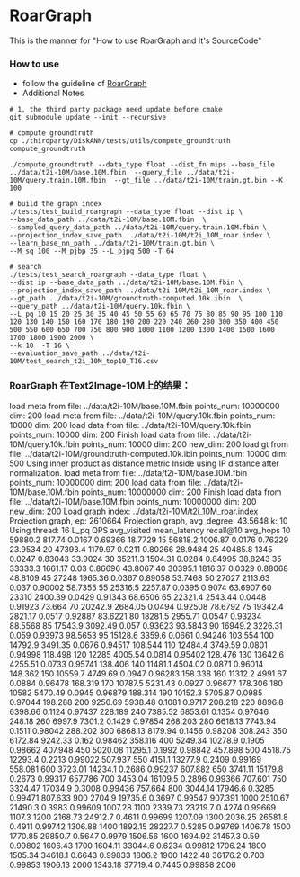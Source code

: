 # RoarGraph

This is the manner for "How to use RoarGraph and It's SourceCode"

### How to use
- follow the guideline of [RoarGraph](https://github.com/matchyc/RoarGraph)
- Additional Notes
```shell
# 1, the third party package need update before cmake
git submodule update --init --recursive

# compute groundtruth
cp ./thirdparty/DiskANN/tests/utils/compute_groundtruth compute_groundtruth

./compute_groundtruth --data_type float --dist_fn mips --base_file ../data/t2i-10M/base.10M.fbin  --query_file ../data/t2i-10M/query.train.10M.fbin  --gt_file ../data/t2i-10M/train.gt.bin --K 100

# build the graph index
./tests/test_build_roargraph --data_type float --dist ip \
--base_data_path ../data/t2i-10M/base.10M.fbin  \
--sampled_query_data_path ../data/t2i-10M/query.train.10M.fbin \
--projection_index_save_path ../data/t2i-10M/t2i_10M_roar.index \
--learn_base_nn_path ../data/t2i-10M/train.gt.bin \
--M_sq 100 --M_pjbp 35 --L_pjpq 500 -T 64

# search
./tests/test_search_roargraph --data_type float \
--dist ip --base_data_path ../data/t2i-10M/base.10M.fbin \
--projection_index_save_path ../data/t2i-10M/t2i_10M_roar.index \
--gt_path ../data/t2i-10M/groundtruth-computed.10k.ibin  \
--query_path ../data/t2i-10M/query.10k.fbin \
--L_pq 10 15 20 25 30 35 40 45 50 55 60 65 70 75 80 85 90 95 100 110 120 130 140 150 160 170 180 190 200 220 240 260 280 300 350 400 450 500 550 600 650 700 750 800 900 1000 1100 1200 1300 1400 1500 1600 1700 1800 1900 2000 \
--k 10  -T 16 \
--evaluation_save_path ../data/t2i-10M/test_search_t2i_10M_top10_T16.csv
```

### RoarGraph 在Text2Image-10M上的结果：
load meta from file: ../data/t2i-10M/base.10M.fbin points_num: 10000000 dim: 200
load meta from file: ../data/t2i-10M/query.10k.fbin points_num: 10000 dim: 200
load data from file: ../data/t2i-10M/query.10k.fbin
points_num: 10000 dim: 200
Finish load data from file: ../data/t2i-10M/query.10k.fbin points_num: 10000 dim: 200
new_dim: 200
load gt from file: ../data/t2i-10M/groundtruth-computed.10k.ibin points_num: 10000 dim: 500
Using inner product as distance metric
Inside using IP distance after normalization.
load meta from file: ../data/t2i-10M/base.10M.fbin points_num: 10000000 dim: 200
load data from file: ../data/t2i-10M/base.10M.fbin
points_num: 10000000 dim: 200
Finish load data from file: ../data/t2i-10M/base.10M.fbin points_num: 10000000 dim: 200
new_dim: 200
Load graph index: ../data/t2i-10M/t2i_10M_roar.index
Projection graph, ep: 2610664
Projection graph, avg_degree: 43.5648
k: 10
Using thread: 16
L_pq            QPS                     avg_visited     mean_latency    recall@10       avg_hops
10              59880.2         817.74          0.0167          0.69366         18.7729
15              56818.2         1006.87         0.0176          0.76229         23.9534
20              47393.4         1179.97         0.0211          0.80266         28.9484
25              40485.8         1345            0.0247          0.83043         33.9024
30              35211.3         1504.31         0.0284          0.84995         38.8243
35              33333.3         1661.17         0.03            0.86696         43.8067
40              30395.1         1816.37         0.0329          0.88068         48.8109
45              27248           1965.36         0.0367          0.89058         53.7468
50              27027           2113.63         0.037           0.90002         58.7355
55              25316.5         2257.87         0.0395          0.9074          63.6907
60              23310           2400.39         0.0429          0.91343         68.6506
65              22321.4         2543.44         0.0448          0.91923         73.664
70              20242.9         2684.05         0.0494          0.92508         78.6792
75              19342.4         2821.17         0.0517          0.92887         83.6221
80              18281.5         2955.71         0.0547          0.93234         88.5568
85              17543.9         3092.49         0.057           0.93623         93.5843
90              16949.2         3226.31         0.059           0.93973         98.5653
95              15128.6         3359.6          0.0661          0.94246         103.554
100             14792.9         3491.35         0.0676          0.94517         108.544
110             12484.4         3749.59         0.0801          0.94998         118.498
120             12285           4005.54         0.0814          0.95402         128.476
130             13642.6         4255.51         0.0733          0.95741         138.406
140             11481.1         4504.02         0.0871          0.96014         148.362
150             10559.7         4749.69         0.0947          0.96283         158.338
160             11312.2         4991.67         0.0884          0.96478         168.319
170             10787.5         5231.43         0.0927          0.96677         178.306
180             10582           5470.49         0.0945          0.96879         188.314
190             10152.3         5705.87         0.0985          0.97044         198.288
200             9250.69         5938.48         0.1081          0.9717          208.218
220             8896.8          6398.66         0.1124          0.97437         228.189
240             7385.52         6853.61         0.1354          0.97646         248.18
260             6997.9          7301.2          0.1429          0.97854         268.203
280             6618.13         7743.94         0.1511          0.98042         288.202
300             6868.13         8179.94         0.1456          0.98208         308.243
350             6172.84         9242.33         0.162           0.98462         358.116
400             5249.34         10278.9         0.1905          0.98662         407.948
450             5020.08         11295.1         0.1992          0.98842         457.898
500             4518.75         12293.4         0.2213          0.99022         507.937
550             4151.1          13277.9         0.2409          0.99169         558.081
600             3723.01         14234.1         0.2686          0.99237         607.882
650             3741.11         15179.8         0.2673          0.99317         657.786
700             3453.04         16109.5         0.2896          0.99366         707.601
750             3324.47         17034.9         0.3008          0.99436         757.664
800             3044.14         17946.6         0.3285          0.99471         807.633
900             2704.9          19735.6         0.3697          0.99547         907.391
1000            2510.67         21490.3         0.3983          0.99609         1007.28
1100            2339.73         23219.7         0.4274          0.99669         1107.3
1200            2168.73         24912.7         0.4611          0.99699         1207.09
1300            2036.25         26581.8         0.4911          0.99742         1306.88
1400            1892.15         28227.7         0.5285          0.99769         1406.78
1500            1770.85         29850.7         0.5647          0.9979          1506.56
1600            1694.92         31457.3         0.59            0.99802         1606.43
1700            1604.11         33044.6         0.6234          0.99812         1706.24
1800            1505.34         34618.1         0.6643          0.99833         1806.2
1900            1422.48         36176.2         0.703           0.99853         1906.13
2000            1343.18         37719.4         0.7445          0.99858         2006